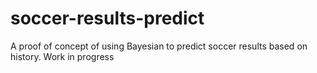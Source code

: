 # soccer-results-predict
A proof of concept of using Bayesian to predict soccer results based on history. Work in progress
